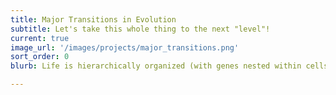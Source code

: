 ```yaml
---
title: Major Transitions in Evolution
subtitle: Let's take this whole thing to the next "level"!
current: true
image_url: '/images/projects/major_transitions.png'
sort_order: 0
blurb: Life is hierarchically organized (with genes nested within cells nested within multicellular organisms nested within societies). This hierarchy itself is a derived state; all higher levels evolved from lower levels. We study how new levels of the biological hierarchy evolve and how these evolutionary transitions are stabilized once a new level is formed. Using the evolution of multicellularity as an example, we hypothesized that conflicts among the levels of selection could serve as fuel for the evolution of individuality (Rainey and Kerr, 2010). We also explored the conditions that favor the evolution of division of labor between cells within a multicellular organism (Goldsby et al., 2012; Goldsby et al., 2014; Libby et al., 2014). We find that mutations that increase the fitness of nascent multicellular organisms may have deleterious effects outside of the group context, leading to increased interdependence and the loss of cellular autonomy (Hammerschmidt et al., 2014; Libby et al., 2016). We are also exploring how host-symbiont interdependencies could lead to transitions in individuality in mutualistic symbioses (Estrela et al., 2016).

---
```

